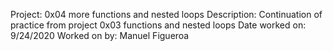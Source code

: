 Project: 0x04 more functions and nested loops
Description: Continuation of practice from project 0x03 functions and nested loops
Date worked on: 9/24/2020
Worked on by: Manuel Figueroa